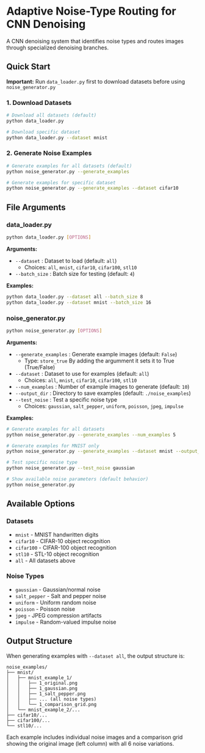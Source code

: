 # Adaptive Noise-Type Routing for CNN Denoising

A CNN denoising system that identifies noise types and routes images through specialized denoising branches.

## Quick Start

**Important:** Run `data_loader.py` first to download datasets before using `noise_generator.py`

### 1. Download Datasets

```bash
# Download all datasets (default)
python data_loader.py

# Download specific dataset
python data_loader.py --dataset mnist
```

### 2. Generate Noise Examples

```bash
# Generate examples for all datasets (default)
python noise_generator.py --generate_examples

# Generate examples for specific dataset
python noise_generator.py --generate_examples --dataset cifar10
```

## File Arguments

### data_loader.py

```bash
python data_loader.py [OPTIONS]
```

**Arguments:**

- `--dataset` : Dataset to load (default: `all`)
  - Choices: `all`, `mnist`, `cifar10`, `cifar100`, `stl10`
- `--batch_size` : Batch size for testing (default: `4`)

**Examples:**

```bash
python data_loader.py --dataset all --batch_size 8
python data_loader.py --dataset mnist --batch_size 16
```

### noise_generator.py

```bash
python noise_generator.py [OPTIONS]
```

**Arguments:**

- `--generate_examples` : Generate example images (default: `False`)
  - Type: `store_true` By adding the argumment it sets it to True (True/False)
- `--dataset` : Dataset to use for examples (default: `all`)
  - Choices: `all`, `mnist`, `cifar10`, `cifar100`, `stl10`
- `--num_examples` : Number of example images to generate (default: `10`)
- `--output_dir` : Directory to save examples (default: `./noise_examples`)
- `--test_noise` : Test a specific noise type
  - Choices: `gaussian`, `salt_pepper`, `uniform`, `poisson`, `jpeg`, `impulse`

**Examples:**

```bash
# Generate examples for all datasets
python noise_generator.py --generate_examples --num_examples 5

# Generate examples for MNIST only
python noise_generator.py --generate_examples --dataset mnist --output_dir ./mnist_examples

# Test specific noise type
python noise_generator.py --test_noise gaussian

# Show available noise parameters (default behavior)
python noise_generator.py
```

## Available Options

### Datasets

- `mnist` - MNIST handwritten digits
- `cifar10` - CIFAR-10 object recognition
- `cifar100` - CIFAR-100 object recognition
- `stl10` - STL-10 object recognition
- `all` - All datasets above

### Noise Types

- `gaussian` - Gaussian/normal noise
- `salt_pepper` - Salt and pepper noise
- `uniform` - Uniform random noise
- `poisson` - Poisson noise
- `jpeg` - JPEG compression artifacts
- `impulse` - Random-valued impulse noise

## Output Structure

When generating examples with `--dataset all`, the output structure is:

```
noise_examples/
├── mnist/
│   ├── mnist_example_1/
│   │   ├── 1_original.png
│   │   ├── 1_gaussian.png
│   │   ├── 1_salt_pepper.png
│   │   ├── ... (all noise types)
│   │   └── 1_comparison_grid.png
│   └── mnist_example_2/...
├── cifar10/...
├── cifar100/...
└── stl10/...
```

Each example includes individual noise images and a comparison grid showing the original image (left column) with all 6 noise variations.
